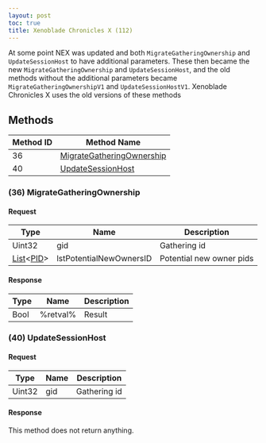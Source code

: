 ```yaml
---
layout: post
toc: true
title: Xenoblade Chronicles X (112)
---
```


At some point NEX was updated and both `MigrateGatheringOwnership` and `UpdateSessionHost` to have additional parameters. These then became the new `MigrateGatheringOwnership` and `UpdateSessionHost`, and the old methods without the additional parameters became `MigrateGatheringOwnershipV1` and `UpdateSessionHostV1`. Xenoblade Chronicles X uses the old versions of these methods

## Methods

| Method ID | Method Name                                                     |
|-----------|-----------------------------------------------------------------|
| 36        | [MigrateGatheringOwnership](#36-migrategatheringownership) |
| 40        | [UpdateSessionHost](#40-updatesessionhost)                 |

### (36) MigrateGatheringOwnership
#### Request

| Type                | Name                    | Description              |
|---------------------|-------------------------|--------------------------|
| Uint32              | gid                     | Gathering id             |
| [List]&lt;[PID]&gt; | lstPotentialNewOwnersID | Potential new owner pids |

#### Response

| Type | Name     | Description |
|------|----------|-------------|
| Bool | %retval% | Result      |

### (40) UpdateSessionHost
#### Request

| Type   | Name | Description  |
|--------|------|--------------|
| Uint32 | gid  | Gathering id |

#### Response
This method does not return anything.

[List]: /docs/nex/types#list
[PID]: /docs/nex/types#pid
